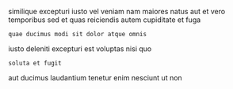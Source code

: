 <!--
title: Diverse contextually-based functionalities
author: Meaghan
date: 2015-03-26-2127
link: 2015-03-26-2127-diverse-contextually-based-functionalities
tags: [beards,factory,system,HTTP]
-->

similique excepturi iusto vel veniam nam maiores natus aut
et vero temporibus
sed et quas
reiciendis autem cupiditate et fuga
 	quae ducimus modi sit dolor atque omnis
iusto  deleniti
excepturi est voluptas nisi quo 
 	soluta et fugit
aut ducimus laudantium tenetur enim 
 nesciunt ut non